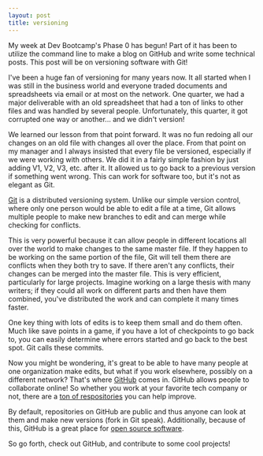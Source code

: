 ```yaml
---
layout: post
title: versioning
---
```


My week at Dev Bootcamp's Phase 0 has begun! Part of it has been to utilize the command line to make a blog on GitHub and write some technical posts. This post will be on versioning software with Git!

I've been a huge fan of versioning for many years now. It all started when I was still in the business world and everyone traded documents and spreadsheets via email or at most on the network. One quarter, we had a major deliverable with an old spreadsheet that had a ton of links to other files and was handled by several people. Unfortunately, this quarter, it got corrupted one way or another... and we didn't version!

We learned our lesson from that point forward. It was no fun redoing all our changes on an old file with changes all over the place. From that point on my manager and I always insisted that every file be versioned, especially if we were working with others. We did it in a fairly simple fashion by just adding V1, V2, V3, etc. after it. It allowed us to go back to a previous version if something went wrong. This can work for software too, but it's not as elegant as Git.

[Git] is a distributed versioning system. Unlike our simple version control, where only one person would be able to edit a file at a time, Git allows multiple people to make new branches to edit and can merge while checking for conflicts.

This is very powerful because it can allow people in different locations all over the world to make changes to the same master file. If they happen to be working on the same portion of the file, Git will tell them there are conflicts when they both try to save. If there aren't any conflicts, their changes can be merged into the master file. This is very efficient, particularly for large projects. Imagine working on a large thesis with many writers; if they could all work on different parts and then have them combined, you've distributed the work and can complete it many times faster.

One key thing with lots of edits is to keep them small and do them often. Much like save points in a game, if you have a lot of checkpoints to go back to, you can easily determine where errors started and go back to the best spot. Git calls these commits.

Now you might be wondering, it's great to be able to have many people at one organization make edits, but what if you work elsewhere, possibly on a different network? That's where [GitHub](https://github.com/) comes in. GitHub allows people to collaborate online! So whether you work at your favorite tech company or not, there are a [ton of respositories](https://github.com/trending?since=monthly) you can help improve.

By default, repositories on GitHub are public and thus anyone can look at them and make new versions (fork in Git speak). Additionally, because of this, GitHub is a great place for [open source software](https://en.wikipedia.org/wiki/Open-source_software).

So go forth, check out GitHub, and contribute to some cool projects!

[Git]: https://en.wikipedia.org/wiki/Git_(software)

